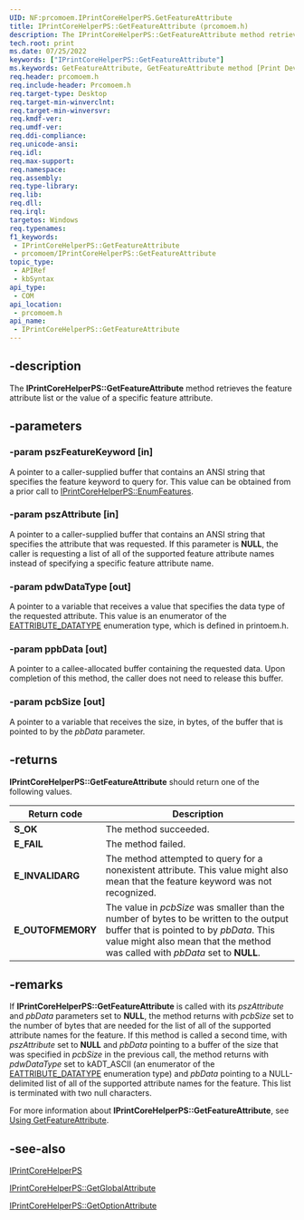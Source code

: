 ```yaml
---
UID: NF:prcomoem.IPrintCoreHelperPS.GetFeatureAttribute
title: IPrintCoreHelperPS::GetFeatureAttribute (prcomoem.h)
description: The IPrintCoreHelperPS::GetFeatureAttribute method retrieves the feature attribute list or the value of a specific feature attribute.
tech.root: print
ms.date: 07/25/2022
keywords: ["IPrintCoreHelperPS::GetFeatureAttribute"]
ms.keywords: GetFeatureAttribute, GetFeatureAttribute method [Print Devices], GetFeatureAttribute method [Print Devices],IPrintCoreHelperPS interface, IPrintCoreHelperPS interface [Print Devices],GetFeatureAttribute method, IPrintCoreHelperPS.GetFeatureAttribute, IPrintCoreHelperPS::GetFeatureAttribute, prcomoem/IPrintCoreHelperPS::GetFeatureAttribute, print.iprintcorehelperps_getfeatureattribute, print_unidrv-pscript_allplugins_19fb9a4e-5314-486b-a1cc-0b9c4bcc690a.xml
req.header: prcomoem.h
req.include-header: Prcomoem.h
req.target-type: Desktop
req.target-min-winverclnt: 
req.target-min-winversvr: 
req.kmdf-ver: 
req.umdf-ver: 
req.ddi-compliance: 
req.unicode-ansi: 
req.idl: 
req.max-support: 
req.namespace: 
req.assembly: 
req.type-library: 
req.lib: 
req.dll: 
req.irql: 
targetos: Windows
req.typenames: 
f1_keywords:
 - IPrintCoreHelperPS::GetFeatureAttribute
 - prcomoem/IPrintCoreHelperPS::GetFeatureAttribute
topic_type:
 - APIRef
 - kbSyntax
api_type:
 - COM
api_location:
 - prcomoem.h
api_name:
 - IPrintCoreHelperPS::GetFeatureAttribute
---
```


## -description

The **IPrintCoreHelperPS::GetFeatureAttribute** method retrieves the feature attribute list or the value of a specific feature attribute.

## -parameters

### -param pszFeatureKeyword [in]

A pointer to a caller-supplied buffer that contains an ANSI string that specifies the feature keyword to query for. This value can be obtained from a prior call to [IPrintCoreHelperPS::EnumFeatures](./nf-prcomoem-iprintcorehelperps-enumfeatures.md).

### -param pszAttribute [in]

A pointer to a caller-supplied buffer that contains an ANSI string that specifies the attribute that was requested. If this parameter is **NULL**, the caller is requesting a list of all of the supported feature attribute names instead of specifying a specific feature attribute name.

### -param pdwDataType [out]

A pointer to a variable that receives a value that specifies the data type of the requested attribute. This value is an enumerator of the [EATTRIBUTE_DATATYPE](../printoem/ne-printoem-_eattribute_datatype.md) enumeration type, which is defined in printoem.h.

### -param ppbData [out]

A pointer to a callee-allocated buffer containing the requested data. Upon completion of this method, the caller does not need to release this buffer.

### -param pcbSize [out]

A pointer to a variable that receives the size, in bytes, of the buffer that is pointed to by the *pbData* parameter.

## -returns

**IPrintCoreHelperPS::GetFeatureAttribute** should return one of the following values.

| Return code | Description |
|--|--|
| **S_OK** | The method succeeded. |
| **E_FAIL** | The method failed. |
| **E_INVALIDARG** | The method attempted to query for a nonexistent attribute. This value might also mean that the feature keyword was not recognized. |
| **E_OUTOFMEMORY** | The value in *pcbSize* was smaller than the number of bytes to be written to the output buffer that is pointed to by *pbData*. This value might also mean that the method was called with *pbData* set to **NULL**. |

## -remarks

If **IPrintCoreHelperPS::GetFeatureAttribute** is called with its *pszAttribute* and *pbData* parameters set to **NULL**, the method returns with *pcbSize* set to the number of bytes that are needed for the list of all of the supported attribute names for the feature. If this method is called a second time, with *pszAttribute* set to **NULL** and *pbData* pointing to a buffer of the size that was specified in *pcbSize* in the previous call, the method returns with *pdwDataType* set to kADT_ASCII (an enumerator of the [EATTRIBUTE_DATATYPE](../printoem/ne-printoem-_eattribute_datatype.md) enumeration type) and *pbData* pointing to a NULL-delimited list of all of the supported attribute names for the feature. This list is terminated with two null characters.

For more information about **IPrintCoreHelperPS::GetFeatureAttribute**, see [Using GetFeatureAttribute](/windows-hardware/drivers/print/using-getfeatureattribute).

## -see-also

[IPrintCoreHelperPS](./nn-prcomoem-iprintcorehelperps.md)

[IPrintCoreHelperPS::GetGlobalAttribute](./nf-prcomoem-iprintcorehelperps-getglobalattribute.md)

[IPrintCoreHelperPS::GetOptionAttribute](./nf-prcomoem-iprintcorehelperps-getoptionattribute.md)